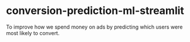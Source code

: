 # conversion-prediction-ml-streamlit
To improve how we spend money on ads by predicting which users were most likely to convert.
